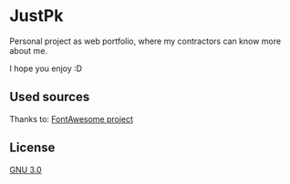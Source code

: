 # JustPk

Personal project as web portfolio, where my contractors can know more about me.

I hope you enjoy :D 


## Used sources
Thanks to:
[FontAwesome project](https://fontawesome.com/)

## License
[GNU 3.0](https://github.com/Pkcarreno/JustPk/blob/master/LICENSE)